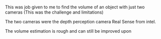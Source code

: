 This was job given to me to find the volume of an object with just two cameras (This was the challenge and limitations)

The two cameras were the depth perception camera Real Sense from intel.

The volume estimation is rough and can still be improved upon

